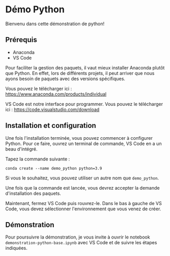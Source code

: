 # Démo Python

Bienvenu dans cette démonstration de python!

## Prérequis
- Anaconda
- VS Code

Pour faciliter la gestion des paquets, il vaut mieux installer Anaconda plutôt que Python. En effet, lors de différents projets, il peut arriver que nous ayons besoin de paquets avec des versions spécifiques.

Vous pouvez le télécharger ici : https://www.anaconda.com/products/individual

VS Code est notre interface pour programmer. Vous pouvez le télécharger ici : https://code.visualstudio.com/download

## Installation et configuration
Une fois l'installation terminée, vous pouvez commencer à configurer Python. Pour ce faire, ouvrez un terminal de commande, VS Code en a un beau d'intégré.

Tapez la commande suivante :

```
conda create --name demo_python python=3.9
```
Si vous le souhaitez, vous pouvez utiliser un autre nom que `demo_python`.

Une fois que la commande est lancée, vous devrez accepter la demande d'installation des paquets.

Maintenant, fermez VS Code puis rouvrez-le. Dans le bas à gauche de VS Code, vous devez sélectionner l'environnement que vous venez de créer.

## Démonstration
Pour poursuivre la démonstration, je vous invite à ouvrir le notebook `demonstration-python-base.ipynb` avec VS Code et de suivre les étapes indiquées.